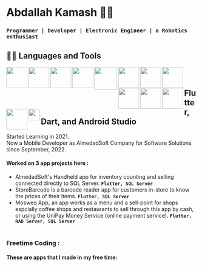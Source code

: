 # Abdallah Kamash 🤖✨
### **`Programmer | Developer | Electronic Engineer | a Robotics enthusiast`**



  
## 🧑‍💻 Languages and Tools

<img align="left" width="55px" src="https://cdn.jsdelivr.net/gh/devicons/devicon/icons/flutter/flutter-original.svg" />
<img align="left" width="55px" src="https://cdn.jsdelivr.net/gh/devicons/devicon/icons/dart/dart-original.svg" />
<img align="left" width="55px" src="https://cdn.jsdelivr.net/gh/devicons/devicon/icons/androidstudio/androidstudio-original.svg" />
<img align="left" width="55px" src="https://dtffvb2501i0o.cloudfront.net/images/logos/logo-page/rad-studio-logo-1024.png" />
<img align="left" width="60px" src="https://www.brightanalytics.eu/wp-content/uploads/SQL-server-logo.png" />
<img align="left" width="55px" src="https://cdn.jsdelivr.net/gh/devicons/devicon/icons/html5/html5-original.svg" />
<img align="left" width="55px" src="https://cdn.jsdelivr.net/gh/devicons/devicon/icons/css3/css3-original.svg" />
<img align="left" width="55px" src="https://cdn.jsdelivr.net/gh/devicons/devicon/icons/bootstrap/bootstrap-original.svg" />
<img align="left" width="55px" src="https://cdn.jsdelivr.net/gh/devicons/devicon/icons/arduino/arduino-original-wordmark.svg" />
<img align="left" width="55px" src="https://cdn.jsdelivr.net/gh/devicons/devicon/icons/c/c-original.svg" />
<img align="left" width="55px" src="https://cdn.jsdelivr.net/gh/devicons/devicon/icons/cplusplus/cplusplus-original.svg" />
<img align="left" width="55px" src="https://cdn.jsdelivr.net/gh/devicons/devicon/icons/csharp/csharp-original.svg" />
<br/>

#

## <img align="left" width="30px" src="https://cdn.jsdelivr.net/gh/devicons/devicon/icons/flutter/flutter-original.svg" /> Flutter, Dart, and Android Studio

<p>Started Learning in 2021. <br/> Now a Mobile Developer as AlmedadSoft Company for Software Solutions since September, 2022.<br/><p/>

#### Worked on 3 app projects here :
  - AlmedadSoft's Handheld app for inventory counting and selling connected directly to SQL Server. **`Flutter, SQL Server`** <br/>
  - StoreBarcode is a barcode reader app for customers in-store to know the prices of their items.  **`Flutter, SQL Server`** <br/>
  - Mosweq App, an app works as a menu and a sell-point for shops espcially coffee shops and restaurants to sell through this app by cash, or using the UniPay Money Service (online payment service).  **`Flutter, RAD Server, SQL Server`** <br/><br/>

### Freetime Coding :
#### These are apps that I made in my free time:


